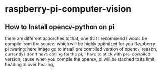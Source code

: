 # raspberry-pi-computer-vision

## How to Install opencv-python on pi
there are different apporches to that, one that I recommend I would be compile from the source, which will be highly optimized for you Raspberry pi :waring: here image go to install pre compiled version of opencv, reason, currently I don't have colling for the pi, I have to stick with pre-compiled version, cause when you compile the opencv, pi will be stached to its limit, heading to over heating,



